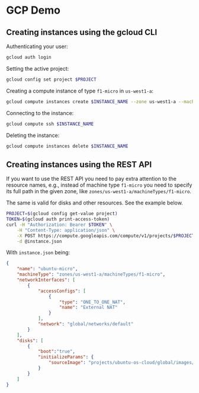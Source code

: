 # GCP Demo

## Creating instances using the gcloud CLI

Authenticating your user:

```sh
gcloud auth login
```

Setting the active project:

```sh
gcloud config set project $PROJECT
```

Creating a compute instance of type `f1-micro` in `us-west1-a`:

```sh
gcloud compute instances create $INSTANCE_NAME --zone us-west1-a --machine-type f1-micro
```

Connecting to the instance:

```sh
gcloud compute ssh $INSTANCE_NAME
```

Deleting the instance:

```sh
gcloud compute instances delete $INSTANCE_NAME
```

## Creating instances using the REST API

If you want to use the REST API you need to pay extra attention to the resource names, e.g., instead of machine type `f1-micro` you need to specify its full path in the given zone, like `zones/us-west1-a/machineTypes/f1-micro`.

The same is valid for disks and other resources. See the example below.

```sh
PROJECT=$(gcloud config get-value project)
TOKEN=$(gcloud auth print-access-token)
curl -H "Authorization: Bearer $TOKEN" \
    -H "Content-Type: application/json" \
    -X POST https://compute.googleapis.com/compute/v1/projects/$PROJECT/zones/us-west1-a/instances \
    -d @instance.json
```

With `instance.json` being:

```json
{
    "name": "ubuntu-micro",
    "machineType": "zones/us-west1-a/machineTypes/f1-micro",
    "networkInterfaces": [
        {
            "accessConfigs": [
                {
                    "type": "ONE_TO_ONE_NAT",
                    "name": "External NAT"
                }
            ],
            "network": "global/networks/default"
        }
    ],
    "disks": [
        {
            "boot":"true",
            "initializeParams": {
                "sourceImage": "projects/ubuntu-os-cloud/global/images/family/ubuntu-minimal-1804-lts"
            }
        }
    ]
}
```
